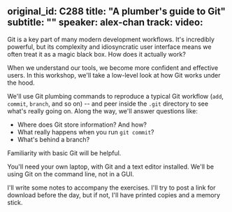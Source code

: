 original_id: C288
title: "A plumber's guide to Git"
subtitle: ""
speaker: alex-chan
track: 
video:
---
Git is a key part of many modern development workflows.  It's incredibly powerful, but its complexity and idiosyncratic user interface means we often treat it as a magic black box.  How does it actually work?

When we understand our tools, we become more confident and effective users.  In this workshop, we'll take a low-level look at how Git works under the hood.

We'll use Git plumbing commands to reproduce a typical Git workflow (`add`, `commit`, `branch`, and so on) -- and peer inside the `.git` directory to see what's really going on.  Along the way, we'll answer questions like:

*   Where does Git store information? And how?
*   What really happens when you run `git commit`?
*   What's behind a branch?

Familiarity with basic Git will be helpful.

You'll need your own laptop, with Git and a text editor installed.
We'll be using Git on the command line, not in a GUI.

I'll write some notes to accompany the exercises.
I'll try to post a link for download before the day, but if not, I'll have printed copies and a memory stick.
